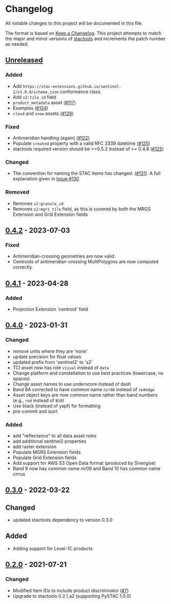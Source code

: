 # Changelog

All notable changes to this project will be documented in this file.

The format is based on [Keep a Changelog](https://keepachangelog.com/en/1.0.0/). This project attempts to match the major and minor versions of [stactools](https://github.com/stac-utils/stactools) and increments the patch number as needed.

## [Unreleased]

### Added

- Add `https://stac-extensions.github.io/sentinel-2/v1.0.0/schema.json` conformance class
- Add `s2:tile_id` field
- `product_metadata` asset ([#117](https://github.com/stactools-packages/sentinel2/pull/117))
- Examples ([#124](https://github.com/stactools-packages/sentinel2/pull/124))
- `cloud` and `snow` assets ([#129](https://github.com/stactools-packages/sentinel2/pull/129))

### Fixed

- Antimeridian handling (again) ([#122](https://github.com/stactools-packages/sentinel2/pull/122))
- Populate `created` property with a valid RFC 3339 datetime ([#125](https://github.com/stactools-packages/sentinel2/pull/125))
- stactools required version should be >=0.5.2 instead of >= 0.4.8 ([#125](https://github.com/stactools-packages/sentinel2/pull/125))

### Changed

- The convention for naming the STAC Items has changed. ([#131](https://github.com/stactools-packages/sentinel2/pull/131)). A full explanation given in [Issue #130](https://github.com/stactools-packages/sentinel2/issues/130)

### Removed

- Removes `s2:granule_id`
- Removes `s2:mgrs_tile` field, as this is covered by both the MRGS Extension and Grid Extension fields

## [0.4.2] - 2023-07-03

### Fixed

- Antimeridian-crossing geometries are now valid.
- Centroids of antimeridian-crossing MultiPolygons are now computed correctly.

## [0.4.1] - 2023-04-28

### Added

- Projection Extension 'centroid' field

## [0.4.0] - 2023-01-31

### Changed

- remove units where they are 'none'
- update precision for float values
- updated prefix from 'sentinel2' to 's2'
- TCI asset now has role `visual` instead of `data`
- Change platform and constellation to use best practices (lowercase, no spaces)
- Change asset names to use underscore instead of dash
- Band 8A corrected to have common name `nir08` instead of `rededge`
- Asset object keys are now common name rather than band numbers (e.g., `red` instead of `B10`)
- Use black (instead of yapf) for formatting
- pre-commit and isort

### Added

- add "reflectance" to all data asset roles
- add additional sentinel2 properties
- add raster extension
- Populate MGRS Extension fields
- Populate Grid Extension fields
- Add support for AWS S3 Open Data format (produced by Sinergise)
- Band 9 now has common name nir09 and Band 10 has common name cirrus

## [0.3.0] - 2022-03-22

## Changed

- updated stactools dependency to version 0.3.0

## Added

- Adding support for Level-1C products

## [0.2.0] - 2021-07-21

### Changed

- Modified Item IDs to include product discriminator ([#7](https://github.com/stactools-packages/sentinel2/pull/7))
- Upgrade to stactools 0.2.1.a2 (supporting PySTAC 1.0.0)

[Unreleased]: <https://github.com/stactools-packages/sentinel2/compare/v0.4.2..main>
[0.4.2]: <https://github.com/stactools-packages/sentinel2/compare/v0.4.1..v0.4.2>
[0.4.1]: <https://github.com/stactools-packages/sentinel2/compare/v0.4.0..v0.4.1>
[0.4.0]: <https://github.com/stactools-packages/sentinel2/compare/v0.3.0..v0.4.0>
[0.3.0]: <https://github.com/stactools-packages/sentinel2/compare/v0.2.0..v0.3.0>
[0.2.0]: <https://github.com/stactools-packages/sentinel2/releases/tag/v0.2.0>
